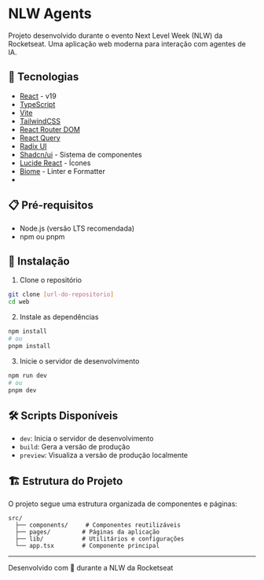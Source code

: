 # NLW Agents

Projeto desenvolvido durante o evento Next Level Week (NLW) da Rocketseat. Uma aplicação web moderna para interação com agentes de IA.

## 🚀 Tecnologias

- [React](https://react.dev/) - v19
- [TypeScript](https://www.typescriptlang.org/)
- [Vite](https://vitejs.dev/)
- [TailwindCSS](https://tailwindcss.com/)
- [React Router DOM](https://reactrouter.com/)
- [React Query](https://tanstack.com/query/latest)
- [Radix UI](https://www.radix-ui.com/)
- [Shadcn/ui](https://ui.shadcn.com/) - Sistema de componentes
- [Lucide React](https://lucide.dev/) - Ícones
- [Biome](https://biomejs.dev/) - Linter e Formatter
-

## 📋 Pré-requisitos

- Node.js (versão LTS recomendada)
- npm ou pnpm

## 🔧 Instalação

1. Clone o repositório
```bash
git clone [url-do-repositorio]
cd web
```

2. Instale as dependências
```bash
npm install
# ou
pnpm install
```

3. Inicie o servidor de desenvolvimento
```bash
npm run dev
# ou
pnpm dev
```

## 🛠️ Scripts Disponíveis

- `dev`: Inicia o servidor de desenvolvimento
- `build`: Gera a versão de produção
- `preview`: Visualiza a versão de produção localmente

## 🏗️ Estrutura do Projeto

O projeto segue uma estrutura organizada de componentes e páginas:

```
src/
  ├── components/     # Componentes reutilizáveis
  ├── pages/         # Páginas da aplicação
  ├── lib/           # Utilitários e configurações
  └── app.tsx        # Componente principal
```

---
Desenvolvido com 💜 durante a NLW da Rocketseat